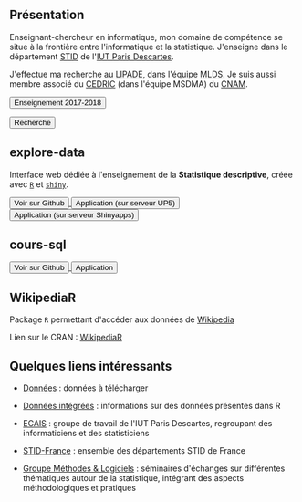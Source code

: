 <script src="https://use.fontawesome.com/32d8325004.js"></script>

## Présentation

Enseignant-chercheur en informatique, mon domaine de compétence se situe à la frontière entre l'informatique et la statistique. J'enseigne dans le département [STID](http://www.stid-paris.fr/) de l'[IUT Paris Descartes](http://www.iut.parisdescartes.fr). 

J'effectue ma recherche au [LIPADE](http://www.lipade.fr), dans l'équipe [MLDS](http://www.math-info.univ-paris5.fr/~nadifmoh/Accueil.html#). Je suis aussi membre associé du [CEDRIC](http://cedric.cnam.fr) (dans l'équipe MSDMA) du [CNAM](http://www.cnam.fr).

<a href="http://fxjollois.github.io/cours-2017-2018" target="_blank">
    <button>
        <i class="fa fa-graduation-cap"></i>Enseignement 2017-2018
    </button>
</a>

<a href="recherche.html"><button><i class="fa fa-institution"></i>Recherche</button></a>

## explore-data

Interface web dédiée à l'enseignement de la **Statistique descriptive**, créée avec [`R`](http://www.r-project.org) et [`shiny`](http://shiny.rstudio.com).

<a href="https://github.com/fxjollois/explore-data" target="_blank">
    <button>
        <i class="fa fa-github"></i>Voir sur Github
    </button>
</a>
<a href="http://up5.fr/explore-data" target="_blank">
    <button>
        <i class="fa fa-desktop"></i>Application (sur serveur UP5)
    </button>
</a>
<a href="http://fxjollois.shinyapps.io/explore-data" target="_blank">
    <button>
        <i class="fa fa-desktop"></i>Application (sur serveur Shinyapps)
    </button>
</a>

## cours-sql

<a href="https://github.com/fxjollois/cours-sql" target="_blank">
    <button>
        <i class="fa fa-github"></i>Voir sur Github
    </button>
</a>
<a href="http://fxjollois.github.io/cours-sql" target="_blank">
    <button>
        <i class="fa fa-desktop"></i>Application
    </button>
</a>

## WikipediaR

Package `R` permettant d'accéder aux données de [Wikipedia](http://www.wikipedia.org/)

Lien sur le CRAN : [WikipediaR](https://cran.r-project.org/package=WikipediaR)

## Quelques liens intéressants 

- [Données](accesdonnees) : données à télécharger
- [Données intégrées](donnees-integrees-r.html) : informations sur des données présentes dans R

- [ECAIS](https://sites.google.com/site/groupeecais/) : groupe de travail de l'IUT Paris
Descartes, regroupant des informaticiens et des statisticiens
- [STID-France](http://www.stid-france.fr/) : ensemble des départements STID de France
- [Groupe Méthodes & Logiciels](http://methodes-et-logiciels.sfds.asso.fr/) :
séminaires d'échanges sur différentes thématiques autour de la statistique, intégrant des
aspects méthodologiques et pratiques

